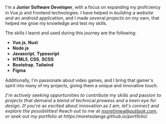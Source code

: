 I'm a 𝐉𝐮𝐧𝐢𝐨𝐫 𝐒𝐨𝐟𝐭𝐰𝐚𝐫𝐞 𝐃𝐞𝐯𝐞𝐥𝐨𝐩𝐞𝐫, with a focus on expanding my proficiency in Vue.js and frontend technologies. I have helped in 𝘣𝘶𝘪𝘭𝘥𝘪𝘯𝘨 𝘢 𝘸𝘦𝘣𝘴𝘪𝘵𝘦 𝘢𝘯𝘥 𝘢𝘯 𝘢𝘯𝘥𝘳𝘰𝘪𝘥 𝘢𝘱𝘱𝘭𝘪𝘤𝘢𝘵𝘪𝘰𝘯, and I made 𝘴𝘦𝘷𝘦𝘳𝘢𝘭 𝘱𝘳𝘰𝘫𝘦𝘤𝘵𝘴 𝘰𝘯 𝘮𝘺 𝘰𝘸𝘯, that helped me grow my knowledge and test my skills.

The skills I learnt and used during this journey are the following:

- 𝐕𝐮𝐞.𝐣𝐬, 𝐍𝐮𝐱𝐭 
- 𝐍𝐨𝐝𝐞.𝐣𝐬 
- 𝐉𝐚𝐯𝐚𝐬𝐜𝐫𝐢𝐩𝐭, 𝐓𝐲𝐩𝐞𝐬𝐜𝐫𝐢𝐩𝐭 
- 𝐇𝐓𝐌𝐋𝟓, 𝐂𝐒𝐒, 𝐒𝐂𝐒𝐒 
- 𝐁𝐨𝐨𝐭𝐬𝐭𝐫𝐚𝐩, 𝐓𝐚𝐢𝐥𝐰𝐢𝐧𝐝 
- 𝐅𝐢𝐠𝐦𝐚
 
Additionally, I'm passionate about video games, and I bring that gamer's spirit into many of my projects, giving them a unique and innovative touch.

𝘐'𝘮 𝘢𝘤𝘵𝘪𝘷𝘦𝘭𝘺 𝘴𝘦𝘦𝘬𝘪𝘯𝘨 𝘰𝘱𝘱𝘰𝘳𝘵𝘶𝘯𝘪𝘵𝘪𝘦𝘴 𝘵𝘰 𝘤𝘰𝘯𝘵𝘳𝘪𝘣𝘶𝘵𝘦 𝘮𝘺 𝘴𝘬𝘪𝘭𝘭𝘴 𝘢𝘯𝘥 𝘱𝘢𝘴𝘴𝘪𝘰𝘯 𝘵𝘰 𝘱𝘳𝘰𝘫𝘦𝘤𝘵𝘴 𝘵𝘩𝘢𝘵 𝘥𝘦𝘮𝘢𝘯𝘥 𝘢 𝘣𝘭𝘦𝘯𝘥 𝘰𝘧 𝘵𝘦𝘤𝘩𝘯𝘪𝘤𝘢𝘭 𝘱𝘳𝘰𝘸𝘦𝘴𝘴 𝘢𝘯𝘥 𝘢 𝘬𝘦𝘦𝘯 𝘦𝘺𝘦 𝘧𝘰𝘳 𝘥𝘦𝘴𝘪𝘨𝘯. 𝘐𝘧 𝘺𝘰𝘶'𝘳𝘦 𝘢𝘴 𝘦𝘹𝘤𝘪𝘵𝘦𝘥 𝘢𝘣𝘰𝘶𝘵 𝘪𝘯𝘯𝘰𝘷𝘢𝘵𝘪𝘰𝘯 𝘢𝘴 𝘐 𝘢𝘮, 𝘭𝘦𝘵'𝘴 𝘤𝘰𝘯𝘯𝘦𝘤𝘵 𝘢𝘯𝘥 𝘦𝘹𝘱𝘭𝘰𝘳𝘦 𝘵𝘩𝘦 𝘱𝘰𝘴𝘴𝘪𝘣𝘪𝘭𝘪𝘵𝘪𝘦𝘴! 𝘙𝘦𝘢𝘤𝘩 𝘰𝘶𝘵 𝘵𝘰 𝘮𝘦 𝘢𝘵 𝘮𝘰𝘳𝘦𝘵𝘪𝘮𝘦𝘢@𝘰𝘶𝘵𝘭𝘰𝘰𝘬.𝘤𝘰𝘮, 𝘰𝘳 𝘴𝘦𝘦𝘬 𝘰𝘶𝘵 𝘮𝘺 𝘱𝘰𝘳𝘵𝘧𝘰𝘭𝘪𝘰 𝘢𝘵 𝘩𝘵𝘵𝘱𝘴:/moretsolange.𝘨𝘪𝘵𝘩𝘶𝘣.𝘪𝘰/𝘱𝘰𝘳𝘵𝘧𝘰𝘭𝘪𝘰/
